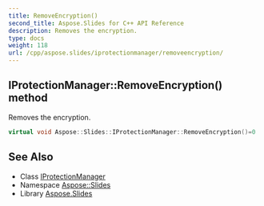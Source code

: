 ```yaml
---
title: RemoveEncryption()
second_title: Aspose.Slides for C++ API Reference
description: Removes the encryption.
type: docs
weight: 118
url: /cpp/aspose.slides/iprotectionmanager/removeencryption/
---
```

## IProtectionManager::RemoveEncryption() method


Removes the encryption.

```cpp
virtual void Aspose::Slides::IProtectionManager::RemoveEncryption()=0
```

## See Also

* Class [IProtectionManager](./)
* Namespace [Aspose::Slides](../)
* Library [Aspose.Slides](../../)